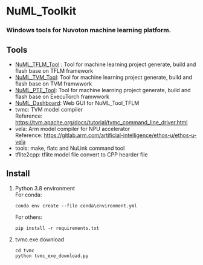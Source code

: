 NuML_Toolkit
===
### Windows tools for Nuvoton machine learning platform.
## Tools 
* [NuML_TFLM_Tool](NuML_TFLM_Tool/README.md) : Tool for machine learning project generate, build and flash base on TFLM framework
* [NuML_TVM_Tool](NuML_TVM_Tool/README.md): Tool for machine learning project generate, build and flash base on TVM framwwork
* [NuML_PTE_Tool](NuML_PTE_Tool/README.md): Tool for machine learning project generate, build and flash base on ExecuTorch framwwork
* [NuML_Dashboard](NuML_Dashboard/README.md): Web GUI for NuML_Tool_TFLM 
* tvmc: TVM model compiler  
    Reference: https://tvm.apache.org/docs/tutorial/tvmc_command_line_driver.html
* vela: Arm model compiler for NPU accelerator  
    Reference: https://gitlab.arm.com/artificial-intelligence/ethos-u/ethos-u-vela
* tools: make, flatc and NuLink command tool
* tflite2cpp: tflite model file convert to CPP hearder file
## Install  
1. Python 3.8 environment  
    For conda:  
    ~~~
    conda env create --file conda\environment.yml
    ~~~  
    For others:  
    ~~~
    pip install -r requirements.txt
    ~~~  
2. tvmc.exe download  
    ~~~
    cd tvmc
    python tvmc_exe_download.py
    ~~~

